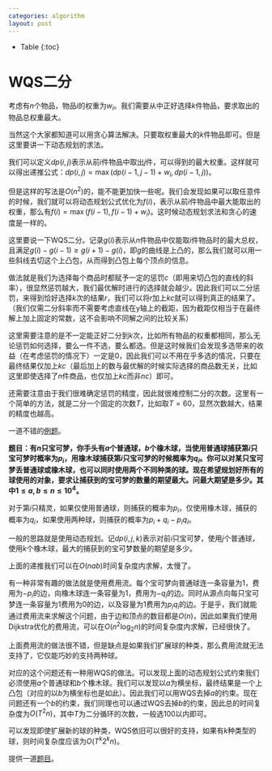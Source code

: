 ```yaml
---
categories: algorithm
layout: post
---
```


- Table
{:toc}

# WQS二分

考虑有$n$个物品，物品$i$的权重为$w_i$。我们需要从中正好选择$k$件物品，要求取出的物品总权重最大。

当然这个大家都知道可以用贪心算法解决。只要取权重最大的$k$件物品即可。但是这里要讲一下动态规划的求法。

我们可以定义$dp(i,j)$表示从前$i$件物品中取出$j$件，可以得到的最大权重。这样就可以得出递推公式：$dp(i,j)=\max(dp(i-1,j-1)+w_i, dp(i-1,j))$。

但是这样的写法是$O(n^2)$的，能不能更加快一些呢。我们会发现如果可以取任意件的时候，我们就可以将动态规划公式优化为$f(i)$，表示从前$i$件物品中最大能取出的权重，那么有$f(i)=\max(f(i-1),f(i-1)+w_i)$。这时候动态规划求法和贪心的速度是一样的。

这里要说一下WQS二分。记录$g(i)$表示从$n$件物品中仅能取$i$件物品时的最大总权，且满足$g(i)-g(i-1)\geq g(i+1)-g(i)$，即$g$的曲线是上凸的，那么我们就可以用一些斜线去切这个上凸包，从而得到凸包上每个顶点的信息。

做法就是我们为选择每个商品时都赋予一定的惩罚$c$（即用来切凸包的直线的斜率），很显然惩罚越大，我们最优解时进行的选择就会越少。因此我们可以二分惩罚，来得到恰好选择$k$次的结果$r$，我们可以将$r$加上$kc$就可以得到真正的结果了。（我们仅需二分斜率而不需要考虑直线在y轴上的截距，因为截距仅相当于在最终解上加上固定的常数，这不会影响不同解之间的比较关系）

这里需要注意的是不一定能正好二分到$k$次，比如所有物品的权重都相同，那么无论惩罚如何选择，要么一件不选，要么都选。但是这时候我们会发现多选带来的收益（在考虑惩罚的情况下）一定是0，因此我们可以不用在乎多选的情况，只要在最终结果仅加上$kc$（最后加上的数与最优解的时候实际选择的商品数无关，比如这里即使选择了$n$件商品，也仅加上$kc$而非$nc$）即可。

还需要注意由于我们很难确定惩罚的精度，因此就很难控制二分的次数。这里有一个简单的方法，就是二分一个固定的次数$T$，比如取$T=60$，显然次数越大，结果的精度也越高。

一道不错的[例题](https://www.luogu.com.cn/problem/P5308)。

**题目：有$n$只宝可梦，你手头有$a$个普通球，$b$个橡木球，当使用普通球捕获第$i$只宝可梦时概率为$p_i$，用橡木球捕获第$i$只宝可梦的时候概率为$q_i$。你可以对某只宝可梦丢普通球或橡木球，也可以同时使用两个不同种类的球。现在希望规划好所有的球使用的对象，要求让捕获到的宝可梦的数量的期望最大。问最大期望是多少。其中$1\leq a,b \leq n\leq 10^4$。**

对于第$i$只精灵，如果仅使用普通球，则捕获的概率为$p_i$，仅使用橡木球，捕获的概率为$q_i$，如果使用两种球，则捕获的概率为$p_i+q_i-p_iq_i$。

一般的思路就是使用动态规划。记$dp(i,j,k)$表示对前$i$只宝可梦，使用$j$个普通球，使用$k$个橡木球，最大的捕获到的宝可梦数量的期望是多少。

上面的递推我们可以在$O(nab)$时间复杂度内求解，太慢了。

有一种非常有趣的做法就是使用费用流。每个宝可梦向普通球连一条容量为$1$，费用为$-p_i$的边，向橡木球连一条容量为$1$，费用为$-q_i$的边。同时从源点向每只宝可梦连一条容量为$1$费用为$0$的边，以及容量为$1$费用为$p_iq_i$的边。于是乎，我们就能通过费用流来求解这个问题，由于边和顶点的数目都是$O(n)$，因此如果我们使用Dijkstra优化的费用流，可以在$O(n^2\log_2n)$的时间复杂度内求解，已经很快了。

上面费用流的做法很不错，但是缺点是如果我们扩展球的种类，那么费用流就无法支持了，它仅能巧妙的支持两种球。

对应的这个问题还有一种用WQS的做法。可以发现上面的动态规划公式约束我们必须使用$a$个普通球和$b$个橡木球。我们可以发现以$a$为横坐标，最终结果是一个上凸包（对应的以$b$为横坐标也是如此）。因此我们可以用WQS去掉$a$的约束。现在问题还有一个$b$的约束，我们同理也可以通过WQS去掉$b$的约束，因此总的时间复杂度为$O(T^2n)$，其中$T$为二分循环的次数，一般选$100$以内即可。

可以发现即使扩展新的球的种类，WQS依旧可以很好的支持，如果有$k$种类型的球，则时间复杂度应该为$O(T^k2^kn)$。

提供一道[题目](https://codeforces.com/contest/739/problem/E)。


